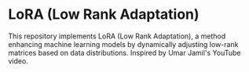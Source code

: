 # LoRA (Low Rank Adaptation)
This repository implements LoRA (Low Rank Adaptation), a method enhancing machine learning models by dynamically adjusting low-rank matrices based on data distributions. Inspired by Umar Jamil's YouTube video.
